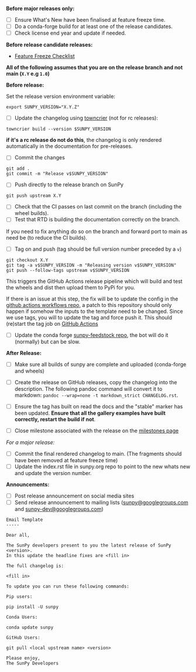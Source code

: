 **Before major releases only:**

- [ ] Ensure What's New have been finalised at feature freeze time.
- [ ] Do a conda-forge build for at least one of the release candidates.
- [ ] Check license end year and update if needed.

**Before release candidate releases:**

- [Feature Freeze Checklist](https://github.com/sunpy/sunpy/wiki/Home%3A-Feature-Freeze-Checklist)

**All of the following assumes that you are on the release branch and not main (`X.Y` e.g `1.0`)**

**Before release:**

Set the release version environment variable:
```
export SUNPY_VERSION="X.Y.Z"
```

- [ ] Update the changelog using [towncrier](https://pypi.org/project/towncrier/) (not for rc releases):

```
towncrier build --version $SUNPY_VERSION
```

**if it's a rc release do not do this**, the changelog is only rendered automatically in the documentation for pre-releases.

- [ ] Commit the changes

```
git add .
git commit -m "Release v$SUNPY_VERSION"
```

- [ ] Push directly to the release branch on SunPy

```
git push upstream X.Y
```

- [ ] Check that the CI passes on last commit on the branch (including the wheel builds).
- [ ] Test that RTD is building the documentation correctly on the branch.

If you need to fix anything do so on the branch and forward port to main as need be (to reduce the CI builds).

- [ ] Tag on and push (tag should be full version number preceded by a `v`)

```
git checkout X.Y
git tag -a v$SUNPY_VERSION -m "Releasing version v$SUNPY_VERSION"
git push --follow-tags upstream v$SUNPY_VERSION
```

This triggers the GitHub Actions release pipeline which will build and test the wheels and dist then upload them to PyPi for you.

If there is an issue at this step, the fix will be to update the config in the [github actions workflows repo](https://github.com/OpenAstronomy/github-actions-workflows), a patch to this repository should only happen if somehow the inputs to the template need to be changed.
Since we use tags, you will to update the tag and force push it.
This should (re)start the tag job on [GitHub Actions](https://github.com/sunpy/sunpy/actions)

- [ ] Update the conda forge [sunpy-feedstock repo](https://github.com/conda-forge/sunpy-feedstock), the bot will do it (normally) but can be slow.

**After Release:**

- [ ] Make sure all builds of sunpy are complete and uploaded (conda-forge and wheels)
- [ ] Create the release on GitHub releases, copy the changelog into the description. The following pandoc command will convert it to markdown: `pandoc --wrap=none -t markdown_strict CHANGELOG.rst`.
- [ ] Ensure the tag has built on read the docs and the "stable" marker has been updated. **Ensure that all the gallery examples have built correctly, restart the build if not**.
- [ ] Close milestone associated with the release on the [milestones page](https://github.com/sunpy/sunpy/milestones)


*For a major release:*

- [ ] Commit the final rendered changelog to main. (The fragments should have been removed at feature freeze time)
- [ ] Update the index.rst file in sunpy.org repo to point to the new whats new and update the version number.

**Announcements:**

- [ ] Post release announcement on social media sites
- [ ] Send release announcement to mailing lists (sunpy@googlegroups.com and sunpy-dev@googlegroups.com)

```
Email Template
-----

Dear all,

The SunPy developers present to you the latest release of SunPy <version>.
In this update the headline fixes are <fill in>

The full changelog is:

<fill in>

To update you can run these following commands:

Pip users:

pip install -U sunpy

Conda Users:

conda update sunpy

GitHub Users:

git pull <local upstream name> <version>

Please enjoy,
The SunPy Developers
```
